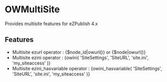 OWMultiSite
===========

Provides multisite features for eZPublish 4.x

Features
-----------------
 - Multisite ezurl operator : {$node_id|owurl()} or {$node|owurl()}
 - Multisite ezini operator : {owini( 'SiteSettings', 'SiteURL', 'site.ini', 'my_siteaccess' )}
 - Multisite ezini_hasvariable operator : {owini_hasvariable( 'SiteSettings', 'SiteURL', 'site.ini', 'my_siteaccess' )}
